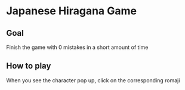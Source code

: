 # Japanese Hiragana Game
## Goal
Finish the game with 0 mistakes in a short amount of time
## How to play
When you see the character pop up, click on the corresponding romaji
